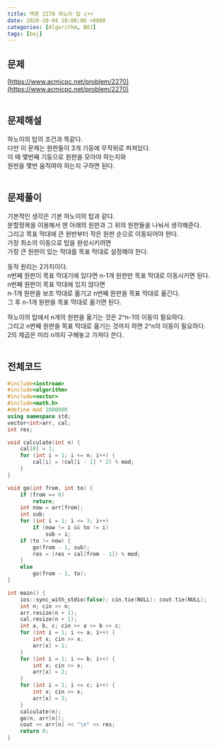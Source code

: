 ```yaml
---
title: 백준 2270 하노이 탑 c++
date: 2020-10-04 18:00:00 +0800
categories: [Algorithm, BOJ]
tags: [boj]
---
```


## 문제
[https://www.acmicpc.net/problem/2270](https://www.acmicpc.net/problem/2270)  
<br>

## 문제해설  
하노이의 탑의 조건과 똑같다.  
다만 이 문제는 원판들이 3개 기둥에 무작위로 퍼져있다.  
이 때 몇번째 기둥으로 원판을 모아야 하는지와  
원판을 몇번 움직여야 하는지 구하면 된다.  
<br>

## 문제풀이  
기본적인 생각은 기본 하노이의 탑과 같다.  
분할정복을 이용해서 맨 아래의 원판과 그 위의 원판들을 나눠서 생각해준다.  
그리고 목표 막대에 큰 원반부터 작은 원판 순으로 이동되어야 한다.  
가장 최소의 이동으로 탑을 완성시키려면  
가장 큰 원판이 있는 막대를 목표 막대로 설정해야 한다.  

동작 원리는 2가지이다.  
n번째 원판이 목표 막대기에 있다면 n-1개 원판만 목표 막대로 이동시키면 된다.  
n번째 원판이 목표 막대에 있지 않다면  
n-1개 원판을 보조 막대로 옮기고 n번째 원판을 목표 막대로 옮긴다.  
그 후 n-1개 원판을 목표 막대로 옮기면 된다.  

하노이의 탑에서 n개의 원판을 옮기는 것은 2^n-1의 이동이 필요하다.  
그리고 n번째 원판을 목표 막대로 옮기는 것까지 하면 2^n의 이동이 필요하다.  
2의 제곱은 미리 n까지 구해놓고 가져다 쓴다.  
<br>


## 전체코드  
```c++
#include<iostream>
#include<algorithm>
#include<vector>
#include<math.h>
#define mod 1000000
using namespace std;
vector<int>arr, cal;
int res;

void calculate(int n) {
	cal[0] = 1;
	for (int i = 1; i <= n; i++) {
		cal[i] = (cal[i - 1] * 2) % mod;
	}
}

void go(int from, int to) {
	if (from == 0)
		return;
	int now = arr[from];
	int sub;
	for (int i = 1; i <= 3; i++)
		if (now != i && to != i)
			sub = i;
	if (to != now) {
		go(from - 1, sub);
		res = (res + cal[from - 1]) % mod;
	}
	else
		go(from - 1, to);
}

int main() {
	ios::sync_with_stdio(false); cin.tie(NULL); cout.tie(NULL);
	int n; cin >> n;
	arr.resize(n + 1);
	cal.resize(n + 1);
	int a, b, c; cin >> a >> b >> c;
	for (int i = 1; i <= a; i++) {
		int x; cin >> x;
		arr[x] = 1;
	}
	for (int i = 1; i <= b; i++) {
		int x; cin >> x;
		arr[x] = 2;
	}
	for (int i = 1; i <= c; i++) {
		int x; cin >> x;
		arr[x] = 3;
	}
	calculate(n);
	go(n, arr[n]);
	cout << arr[n] << "\n" << res;
	return 0;
}
```